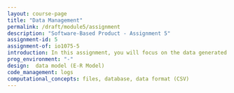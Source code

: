 ```yaml
---
layout: course-page
title: "Data Management"
permalink: /draft/module5/assignment
description: "Software-Based Product - Assignment 5"
assignment-id: 5
assignment-of: io1075-5
introduction: In this assignment, you will focus on the data generated from the GoodNight Lamp. You will keep logs in a file and store the temperature data in a database.
prog_environment: "-"
design:  data model (E-R Model)
code_management: logs
computational_concepts: files, database, data format (CSV)
---
```

